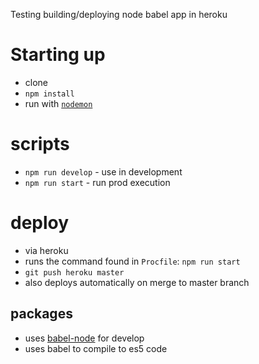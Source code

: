 Testing building/deploying node babel app in heroku


# Starting up
- clone
- `npm install`
- run with [`nodemon`](https://github.com/remy/nodemon)


# scripts
- `npm run develop` - use in development
- `npm run start` - run prod execution

# deploy
- via heroku
- runs the command found in `Procfile`: `npm run start`
- `git push heroku master`
- also deploys automatically on merge to master branch


## packages
- uses [babel-node](https://babeljs.io/docs/en/next/babel-node.html) for develop
- uses babel to compile to es5 code
